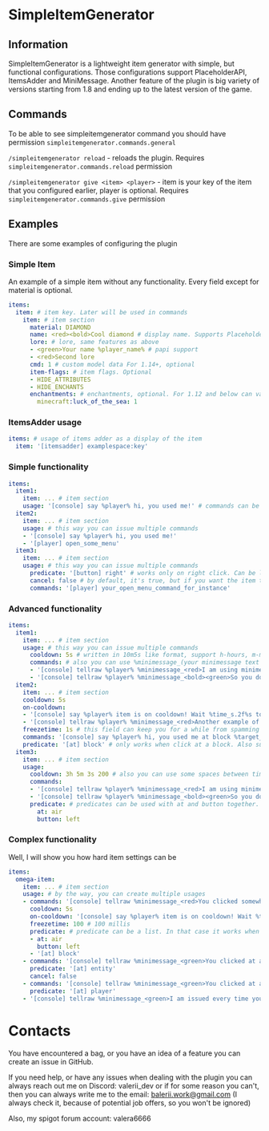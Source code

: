 # SimpleItemGenerator

## Information
SimpleItemGenerator is a lightweight item generator with simple, but functional configurations. Those configurations support PlaceholderAPI, ItemsAdder and MiniMessage. Another feature of the plugin is big variety of versions starting from 1.8 and ending up to the latest version of the game. 

## Commands
To be able to see simpleitemgenerator command you should have permission `simpleitemgenerator.commands.general`

`/simpleitemgenerator reload` - reloads the plugin. Requires `simpleitemgenerator.commands.reload` permission

`/simpleitemgenerator give <item> <player>` - item is your key of the item that you configured earlier, player is optional.  Requires `simpleitemgenerator.commands.give` permission

## Examples
There are some examples of configuring the plugin
### Simple Item
An example of a simple item without any functionality. Every field except for material is optional.
```yaml
items:
  item: # item key. Later will be used in commands
    item: # item section
      material: DIAMOND 
      name: <red><bold>Cool diamond # display name. Supports PlaceholderAPI and MiniMessage. Optional
      lore: # lore, same features as above
      - <green>Your name %player_name% # papi support
      - <red>Second lore
      cmd: 1 # custom model data For 1.14+, optional
      item-flags: # item flags. Optional
      - HIDE_ATTRIBUTES
      - HIDE_ENCHANTS
      enchantments: # enchantments, optional. For 1.12 and below can vary
        minecraft:luck_of_the_sea: 1
```

### ItemsAdder usage
```yaml
items: # usage of items adder as a display of the item
  item: '[itemsadder] examplespace:key'
```

### Simple functionality
```yaml
items:
  item1:
    item: ... # item section
    usage: '[console] say %player% hi, you used me!' # commands can be executed as a console or as a player
  item2:
    item: ... # item section
    usage: # this way you can issue multiple commands
    - '[console] say %player% hi, you used me!'
    - '[player] open_some_menu'
  item3:
    item: ... # item section
    usage: # this way you can issue multiple commands
      predicate: '[button] right' # works only on right click. Can be left|right|drop
      cancel: false # by default, it's true, but if you want the item to be used you can set it to false 
      commands: '[player] your_open_menu_command_for_instance'
```

### Advanced functionality
```yaml
items:
  item1:
    item: ... # item section
    usage: # this way you can issue multiple commands
      cooldown: 5s # written in 10m5s like format, support h-hours, m-minutes, s-seconds and millis if unit not specified
      commands: # also you can use %minimessage_(your minimessage text here)% to replace it with json when command is issued
      - '[console] tellraw %player% %minimessage_<red>I am using minimessage in placeholder%'
      - '[console] tellraw %player% %minimessage_<bold><green>So you don''t have to use json%'
  item2:
    item: ... # item section
    cooldown: 5s
    on-cooldown: 
    - '[console] say %player% item is on cooldown! Wait %time_s.2f%s to use again!' # you can use time placeholder to display in ever way you want
    - '[console] tellraw %player% %minimessage_<red>Another example of the time placeholder %time_t% %time_h.5f% %time_m.3f% %'
    freezetime: 1s # this field can keep you for a while from spamming on-cooldown commands after them being issued
    commands: '[console] say %player% hi, you used me at block %target_x% %target_y% %target_z%!' # supports context-dependant placeholders
    predicate: '[at] block' # only works when click at a block. Also supports air|entity|player
  item3:
    item: ... # item section
    usage:
      cooldown: 3h 5m 3s 200 # also you can use some spaces between time tokens 
      commands:
      - '[console] tellraw %player% %minimessage_<red>I am using minimessage in placeholder%'
      - '[console] tellraw %player% %minimessage_<bold><green>So you don''t have to use json%'
      predicate: # predicates can be used with at and button together. In that case it will only work when clicked at air with left mouse button
        at: air
        button: left
```

### Complex functionality
Well, I will show you how hard item settings can be

```yaml
items:
  omega-item:
    item: ... # item section
    usage: # by the way, you can create multiple usages
    - commands: '[console] tellraw %minimessage_<red>You clicked somewhere%'
      cooldown: 5s
      on-cooldown: '[console] say %player% item is on cooldown! Wait %time_s.2f%s to use again!'
      freezetime: 100 # 100 millis
      predicate: # predicate can be a list. In that case it works when clicked at air with LMB or when clicked at block
      - at: air
        button: left
      - '[at] block'
    - commands: '[console] tellraw %minimessage_<green>You clicked at an entity at %target_x% %target_y% %target_z%%'
      predicate: '[at] entity'
      cancel: false
    - commands: '[console] tellraw %minimessage_<green>You clicked at a player at %target_x% %target_y% %target_z% and his name %player_target%%'
      predicate: '[at] player'
    - '[console] tellraw %minimessage_<green>I am issued every time you interact with me%player%'
```

# Contacts
You have encountered a bag, or you have an idea of a feature you can create an issue in GitHub.

If you need help, or have any issues when dealing with the plugin you can always reach out me on Discord: valerii_dev or if for some reason you can't, then you can always write me to the email: balerii.work@gmail.com (I always check it, because of potential job offers, so you won't be ignored)

Also, my spigot forum account: valera6666
